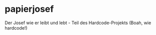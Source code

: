 papierjosef
===========

Der Josef wie er leibt und lebt - Teil des Hardcode-Projekts (Boah, wie hardcode!)
